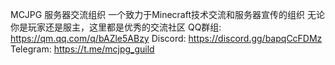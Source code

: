 MCJPG 服务器交流组织
一个致力于Minecraft技术交流和服务器宣传的组织 无论你是玩家还是服主，这里都是优秀的交流社区
QQ群组: https://qm.qq.com/q/bAZle5ABzy
Discord: https://discord.gg/bapqCcFDMz
Telegram: https://t.me/mcjpg_guild
